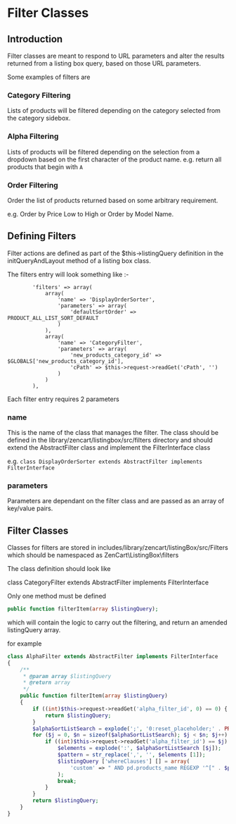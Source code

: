# Filter Classes 

## Introduction 

Filter classes are meant to respond to URL parameters and alter the results returned from a listing box query, based on
those URL parameters.

Some examples of filters are 

### Category Filtering

Lists of products will be filtered depending on the category selected from the category sidebox.

### Alpha Filtering

Lists of products will be filtered depending on the selection from a dropdown based on the first character of the product name.
e.g. return all products that begin with `A`

### Order Filtering 

Order the list of products returned based on some arbitrary requirement.

e.g. Order by Price Low to High or Order by Model Name.

## Defining Filters

Filter actions are defined as part of the $this->listingQuery definition in the initQueryAndLayout method of a listing box class.

The filters entry will look something like :-

            'filters' => array(
                array(
                    'name' => 'DisplayOrderSorter',
                    'parameters' => array(
                        'defaultSortOrder' => PRODUCT_ALL_LIST_SORT_DEFAULT
                    )
                ),
                array(
                    'name' => 'CategoryFilter',
                    'parameters' => array(
                        'new_products_category_id' => $GLOBALS['new_products_category_id'],
                        'cPath' => $this->request->readGet('cPath', '')
                    )
                )
            ),

Each filter entry requires 2 parameters 

### name
This is the name of the class that manages the filter.
The class should be defined in the library/zencart/listingbox/src/filters directory and should extend the AbstractFilter
class and implement the FilterInterface class

e.g. 
`class DisplayOrderSorter extends AbstractFilter implements FilterInterface`


### parameters

Parameters are dependant on the filter class and are passed as an array of key/value pairs.

## Filter Classes

Classes for filters are stored in includes/library/zencart/listingBox/src/Filters which should be namespaced as ZenCart\ListingBox\filters 

The class definition should look like

class CategoryFilter extends AbstractFilter implements FilterInterface

Only one method must be defined 

```php
public function filterItem(array $listingQuery);
```

which will contain the logic to carry out the filtering, and return an amended listingQuery array.

for example 

```php
class AlphaFilter extends AbstractFilter implements FilterInterface
{
    /**
     * @param array $listingQuery
     * @return array
     */
    public function filterItem(array $listingQuery)
    {
        if ((int)$this->request->readGet('alpha_filter_id', 0) == 0) {
            return $listingQuery;
        }
        $alphaSortListSearch = explode(';', '0:reset_placeholder;' . PRODUCT_LIST_ALPHA_SORTER_LIST);
        for ($j = 0, $n = sizeof($alphaSortListSearch); $j < $n; $j++) {
            if ((int)$this->request->readGet('alpha_filter_id') == $j) {
                $elements = explode(':', $alphaSortListSearch [$j]);
                $pattern = str_replace(',', '', $elements [1]);
                $listingQuery ['whereClauses'] [] = array(
                    'custom' => " AND pd.products_name REGEXP '^[" . $pattern . "]' "
                );
                break;
            }
        }
        return $listingQuery;
    }
}
```

